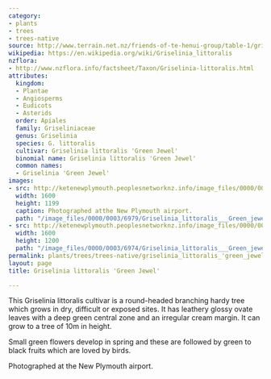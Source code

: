 ```yaml
---
category:
- plants
- trees
- trees-native
source: http://www.terrain.net.nz/friends-of-te-henui-group/table-1/griselinia-littoralis-green-jewel.html
wikipedia: https://en.wikipedia.org/wiki/Griselinia_littoralis
nzflora:
- http://www.nzflora.info/factsheet/Taxon/Griselinia-littoralis.html
attributes:
  kingdom:
  - Plantae
  - Angiosperms
  - Eudicots
  - Asterids
  order: Apiales
  family: Griseliniaceae
  genus: Griselinia
  species: G. littoralis
  cultivar: Griselinia littoralis 'Green Jewel'
  binomial name: Griselinia littoralis 'Green Jewel'
  common names:
  - Griselinia 'Green Jewel'
images:
- src: http://ketenewplymouth.peoplesnetworknz.info/image_files/0000/0003/6979/Griselinia_littoralis___Green_jewel_-005.JPG
  width: 1600
  height: 1199
  caption: Photographed atthe New Plymouth airport.
  path: "/image_files/0000/0003/6979/Griselinia_littoralis___Green_jewel_-005.JPG"
- src: http://ketenewplymouth.peoplesnetworknz.info/image_files/0000/0003/6974/Griselinia_littoralis___Green_jewel_-003.JPG
  width: 1600
  height: 1200
  path: "/image_files/0000/0003/6974/Griselinia_littoralis___Green_jewel_-003.JPG"
permalink: plants/trees/trees-native/griselinia_littoralis_'green_jewel'.html
layout: page
title: Griselinia littoralis 'Green Jewel'

---
```

This Griselinia littoralis cultivar is a round-headed branching hardy tree which grows in dry, difficult or exposed sites. It has leathery glossy ovate leaves with a deep green central zone and an irregular cream margin. It can grow to a tree of 10m in height. 

Small green flowers develop in spring and these are followed by green to black fruits which are loved by birds.</p> <p class="MsoNormal">Photographed at the New Plymouth airport.

